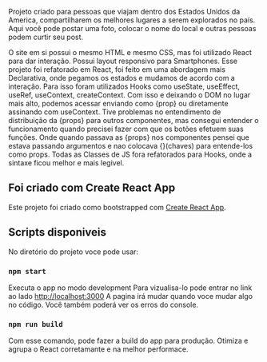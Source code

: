
Projeto criado para pessoas que viajam dentro dos Estados Unidos da America, compartilharem os melhores lugares a serem explorados no país. Aqui você pode postar uma foto, colocar o nome do local e outras pessoas podem curtir seu post. 


O site em si possui o mesmo HTML e mesmo CSS, mas foi utilizado React para dar interação. Possui layout responsivo para Smartphones.
Esse projeto foi refatorado em React, foi feito em uma abordagem mais Declarativa, onde pegamos os estados e mudamos de acordo com a interação. Para isso foram utilizados Hooks como useState, useEffect, useRef, useContext, createContext.
Com isso e deixando o DOM no lugar mais alto, podemos acessar enviando como {prop} ou diretamente assinando com useContext. Tive problemas no entendimento de distribuição da {props} para outros componentes, mas consegui entender o funcionamento quando precisei fazer com que os botões efetuem suas funções. Onde quando passava as {props} nos componentes pensei que estava passando argumentos e nao colocava {}(chaves) para entende-los como props. Todas as Classes de JS fora refatorados para Hooks, onde a sintaxe ficou melhor e mais legivel.


## Foi criado com Create React App

Este projeto foi criado como bootstrapped com [Create React App](https://github.com/facebook/create-react-app).

## Scripts disponiveis

No diretório do projeto voce pode usar:

### `npm start`
Executa o app no modo development
Para vizualisa-lo pode entrar no link ao lado [http://localhost:3000](http://localhost:3000)
A pagina irá mudar quando voce mudar algo no código.
Você também poderá ver os erros do console.


### `npm run build`

Com esse comando, pode fazer a build do app para produção.
Otimiza e agrupa o React corretamante e na melhor performace.


